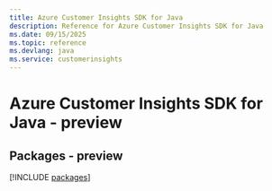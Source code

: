 ```yaml
---
title: Azure Customer Insights SDK for Java
description: Reference for Azure Customer Insights SDK for Java
ms.date: 09/15/2025
ms.topic: reference
ms.devlang: java
ms.service: customerinsights
---
```

# Azure Customer Insights SDK for Java - preview
## Packages - preview
[!INCLUDE [packages](customer-insights-index.md)]